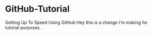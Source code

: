 # GitHub-Tutorial
Getting Up To Speed Using GitHub
Hey this is a change I'm making for tutorial purposes.
